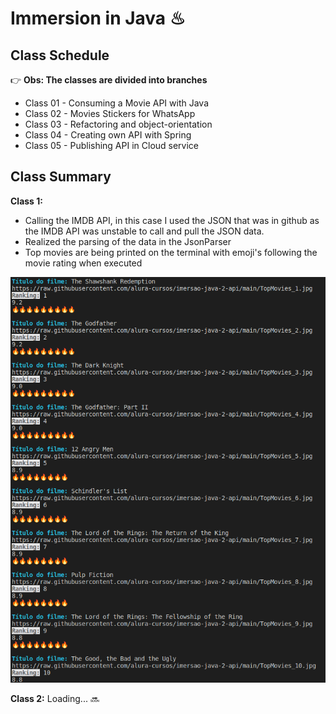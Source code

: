# Immersion in Java ♨

## Class Schedule

:point_right: **Obs: The classes are divided into branches**

- Class 01 - Consuming a Movie API with Java
- Class 02 - Movies Stickers for WhatsApp
- Class 03 - Refactoring and object-orientation
- Class 04 - Creating own API with Spring
- Class 05 - Publishing API in Cloud service

## Class Summary

**Class 1:**

- Calling the IMDB API, in this case I used the JSON that was in github as the IMDB API was unstable to call and pull the JSON data.
- Realized the parsing of the data in the JsonParser
- Top movies are being printed on the terminal with emoji's following the movie rating when executed

![Top 10 movies](results/resultjavaclass1.png)

**Class 2:** Loading... :soon:

